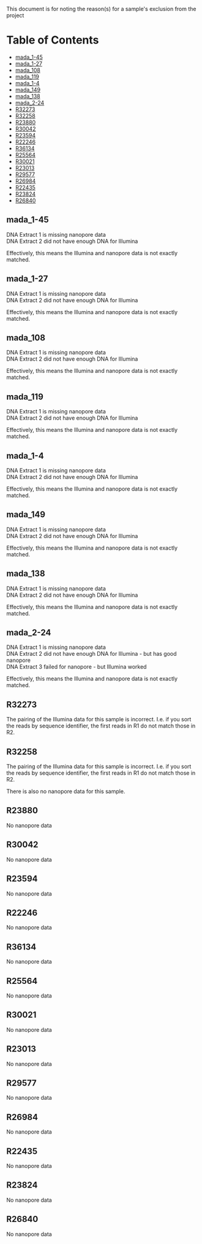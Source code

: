This document is for noting the reason(s) for a sample's exclusion from the project

[TOC]: #

# Table of Contents
- [mada_1-45](#mada_1-45)
- [mada_1-27](#mada_1-27)
- [mada_108](#mada_108)
- [mada_119](#mada_119)
- [mada_1-4](#mada_1-4)
- [mada_149](#mada_149)
- [mada_138](#mada_138)
- [mada_2-24](#mada_2-24)
- [R32273](#r32273)
- [R32258](#r32258)
- [R23880](#r23880)
- [R30042](#r30042)
- [R23594](#r23594)
- [R22246](#r22246)
- [R36134](#r36134)
- [R25564](#r25564)
- [R30021](#r30021)
- [R23013](#r23013)
- [R29577](#r29577)
- [R26984](#r26984)
- [R22435](#r22435)
- [R23824](#r23824)
- [R26840](#r26840)


## mada_1-45

DNA Extract 1 is missing nanopore data  
DNA Extract 2 did not have enough DNA for Illumina

Effectively, this means the Illumina and nanopore data is not exactly matched.

## mada_1-27

DNA Extract 1 is missing nanopore data  
DNA Extract 2 did not have enough DNA for Illumina

Effectively, this means the Illumina and nanopore data is not exactly matched.

## mada_108

DNA Extract 1 is missing nanopore data  
DNA Extract 2 did not have enough DNA for Illumina

Effectively, this means the Illumina and nanopore data is not exactly matched.

## mada_119

DNA Extract 1 is missing nanopore data  
DNA Extract 2 did not have enough DNA for Illumina

Effectively, this means the Illumina and nanopore data is not exactly matched.

## mada_1-4

DNA Extract 1 is missing nanopore data  
DNA Extract 2 did not have enough DNA for Illumina

Effectively, this means the Illumina and nanopore data is not exactly matched.

## mada_149

DNA Extract 1 is missing nanopore data  
DNA Extract 2 did not have enough DNA for Illumina

Effectively, this means the Illumina and nanopore data is not exactly matched.

## mada_138

DNA Extract 1 is missing nanopore data  
DNA Extract 2 did not have enough DNA for Illumina

Effectively, this means the Illumina and nanopore data is not exactly matched.

## mada_2-24

DNA Extract 1 is missing nanopore data  
DNA Extract 2 did not have enough DNA for Illumina - but has good nanopore  
DNA Extract 3 failed for nanopore - but Illumina worked  

Effectively, this means the Illumina and nanopore data is not exactly matched.

## R32273

The pairing of the Illumina data for this sample is incorrect. I.e. if you sort the reads 
by sequence identifier, the first reads in R1 do not match those in R2.

## R32258

The pairing of the Illumina data for this sample is incorrect. I.e. if you sort the reads 
by sequence identifier, the first reads in R1 do not match those in R2.

There is also no nanopore data for this sample.

## R23880

No nanopore data

## R30042

No nanopore data

## R23594

No nanopore data

## R22246

No nanopore data

## R36134

No nanopore data

## R25564

No nanopore data

## R30021

No nanopore data

## R23013

No nanopore data

## R29577

No nanopore data

## R26984

No nanopore data

## R22435

No nanopore data

## R23824

No nanopore data

## R26840

No nanopore data

